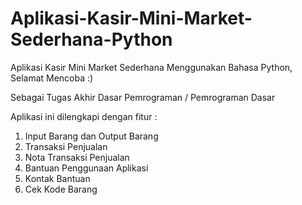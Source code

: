 # Aplikasi-Kasir-Mini-Market-Sederhana-Python
Aplikasi Kasir Mini Market Sederhana Menggunakan Bahasa Python, Selamat Mencoba :)

Sebagai Tugas Akhir Dasar Pemrograman / Pemrograman Dasar

Aplikasi ini dilengkapi dengan fitur :
1. Input Barang dan Output Barang
2. Transaksi Penjualan
3. Nota Transaksi Penjualan
4. Bantuan Penggunaan Aplikasi
5. Kontak Bantuan
6. Cek Kode Barang

